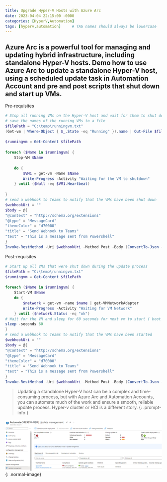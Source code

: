 ```yaml
---
title: Upgrade Hyper-V Hosts with Azure Arc
date: 2023-04-04 22:15:00 -0000
categories: [HyperV,Automation]
tags: [hyperv,automation]     # TAG names should always be lowercase
---
```

## Azure Arc is a powerful tool for managing and updating hybrid infrastructure, including standalone Hyper-V hosts. Demo how to use Azure Arc to update a standalone Hyper-V host, using a scheduled update task in Automation Account and pre and post scripts that shut down and start up VMs.

Pre-requisites

```powershell
# Stop all running VMs on the Hyper-V host and wait for them to shut down
# save the names of the running VMs to a file
$filePath = "C:\temp\runningvm.txt"
(Get-vm | Where-Object { $_.State -eq "Running" }).name | Out-File $filePath

$runningvm = Get-Content $filePath

foreach ($Name in $runningvm) {
    Stop-VM $Name

    do {
        $VM1 = get-vm -Name $Name
        Write-Progress -Activity "Waiting for the VM to shutdown" 
    } until ($Null -eq $VM1.Heartbeat)

}
# send a webhook to Teams to notify that the VMs have been shut down
$webhookUri = ""
$body = @{
"@context" = "http://schema.org/extensions"
"@type" = "MessageCard"
"themeColor" = "d70000"
"title" = "Send Webhook to Teams"
"text" = "This is a message sent from Powershell"
}
Invoke-RestMethod -Uri $webhookUri -Method Post -Body (ConvertTo-Json -InputObject $body) 
```

Post-requisites

```powershell
# Start up all VMs that were shut down during the update process
$filePath = "C:\temp\runningvm.txt"
$runningvm = Get-Content $filePath

foreach ($Name in $runningvm) {
    Start-VM $Name
    do {
        $network = get-vm -name $name | get-VMNetworkAdapter
        Write-Progress -Activity "Waiting for VM Network" 
    } until ($network.Status -eq "ok") 
# Wait for the VM and sleep for 60 seconds for next vm to start ( boot storm if all VMs are started at once)
sleep -seconds 60
}
# send a webhook to Teams to notify that the VMs have been started
$webhookUri = ""
$body = @{
"@context" = "http://schema.org/extensions"
"@type" = "MessageCard"
"themeColor" = "d70000"
"title" = "Send Webhook to Teams"
"text" = "This is a message sent from Powershell"
}
Invoke-RestMethod -Uri $webhookUri -Method Post -Body (ConvertTo-Json -InputObject $body) 

```

> Updating a standalone Hyper-V host can be a complex and time-consuming process, but with Azure Arc and Automation Accounts, you can automate much of the work and ensure a smooth, reliable update process. Hyper-v cluster or HCI is a different story. 
{: .prompt-info }

![Desktop View](/assets/img/blog/before.png){: .normal-image}
